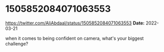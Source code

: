 # 1505852084071063553
https://twitter.com/AliAbdaal/status/1505852084071063553
**Date:** 2022-03-21

when it comes to being confident on camera, what's your biggest challenge?
